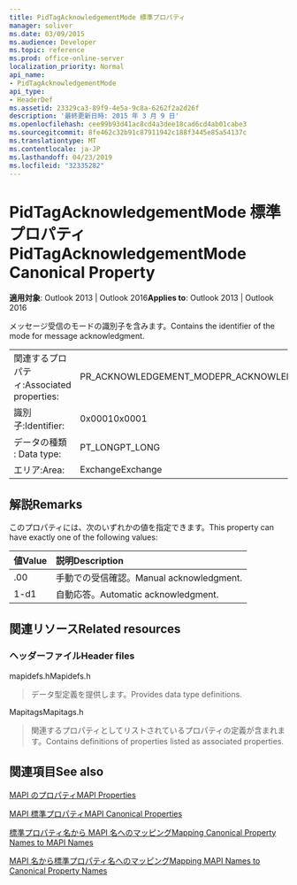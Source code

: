```yaml
---
title: PidTagAcknowledgementMode 標準プロパティ
manager: soliver
ms.date: 03/09/2015
ms.audience: Developer
ms.topic: reference
ms.prod: office-online-server
localization_priority: Normal
api_name:
- PidTagAcknowledgementMode
api_type:
- HeaderDef
ms.assetid: 23329ca3-89f9-4e5a-9c8a-6262f2a2d26f
description: '最終更新日時: 2015 年 3 月 9 日'
ms.openlocfilehash: cee99b93d41ac8cd4a3dee18cad6cd4ab01cabe3
ms.sourcegitcommit: 8fe462c32b91c87911942c188f3445e85a54137c
ms.translationtype: MT
ms.contentlocale: ja-JP
ms.lasthandoff: 04/23/2019
ms.locfileid: "32335282"
---
```

# <a name="pidtagacknowledgementmode-canonical-property"></a><span data-ttu-id="1e642-103">PidTagAcknowledgementMode 標準プロパティ</span><span class="sxs-lookup"><span data-stu-id="1e642-103">PidTagAcknowledgementMode Canonical Property</span></span>

  
  
<span data-ttu-id="1e642-104">**適用対象**: Outlook 2013 | Outlook 2016</span><span class="sxs-lookup"><span data-stu-id="1e642-104">**Applies to**: Outlook 2013 | Outlook 2016</span></span> 
  
<span data-ttu-id="1e642-105">メッセージ受信のモードの識別子を含みます。</span><span class="sxs-lookup"><span data-stu-id="1e642-105">Contains the identifier of the mode for message acknowledgment.</span></span>
  
|||
|:-----|:-----|
|<span data-ttu-id="1e642-106">関連するプロパティ:</span><span class="sxs-lookup"><span data-stu-id="1e642-106">Associated properties:</span></span>  <br/> |<span data-ttu-id="1e642-107">PR_ACKNOWLEDGEMENT_MODE</span><span class="sxs-lookup"><span data-stu-id="1e642-107">PR_ACKNOWLEDGEMENT_MODE</span></span>  <br/> |
|<span data-ttu-id="1e642-108">識別子:</span><span class="sxs-lookup"><span data-stu-id="1e642-108">Identifier:</span></span>  <br/> |<span data-ttu-id="1e642-109">0x0001</span><span class="sxs-lookup"><span data-stu-id="1e642-109">0x0001</span></span>  <br/> |
|<span data-ttu-id="1e642-110">データの種類 : </span><span class="sxs-lookup"><span data-stu-id="1e642-110">Data type:</span></span>  <br/> |<span data-ttu-id="1e642-111">PT_LONG</span><span class="sxs-lookup"><span data-stu-id="1e642-111">PT_LONG</span></span>  <br/> |
|<span data-ttu-id="1e642-112">エリア:</span><span class="sxs-lookup"><span data-stu-id="1e642-112">Area:</span></span>  <br/> |<span data-ttu-id="1e642-113">Exchange</span><span class="sxs-lookup"><span data-stu-id="1e642-113">Exchange</span></span>  <br/> |
   
## <a name="remarks"></a><span data-ttu-id="1e642-114">解説</span><span class="sxs-lookup"><span data-stu-id="1e642-114">Remarks</span></span>

<span data-ttu-id="1e642-115">このプロパティには、次のいずれかの値を指定できます。</span><span class="sxs-lookup"><span data-stu-id="1e642-115">This property can have exactly one of the following values:</span></span>
  
|<span data-ttu-id="1e642-116">**値**</span><span class="sxs-lookup"><span data-stu-id="1e642-116">**Value**</span></span>|<span data-ttu-id="1e642-117">**説明**</span><span class="sxs-lookup"><span data-stu-id="1e642-117">**Description**</span></span>|
|:-----|:-----|
|<span data-ttu-id="1e642-118">.0</span><span class="sxs-lookup"><span data-stu-id="1e642-118">0</span></span>  <br/> |<span data-ttu-id="1e642-119">手動での受信確認。</span><span class="sxs-lookup"><span data-stu-id="1e642-119">Manual acknowledgment.</span></span>  <br/> |
|<span data-ttu-id="1e642-120">1-d</span><span class="sxs-lookup"><span data-stu-id="1e642-120">1</span></span>  <br/> |<span data-ttu-id="1e642-121">自動応答。</span><span class="sxs-lookup"><span data-stu-id="1e642-121">Automatic acknowledgment.</span></span>  <br/> |
   
## <a name="related-resources"></a><span data-ttu-id="1e642-122">関連リソース</span><span class="sxs-lookup"><span data-stu-id="1e642-122">Related resources</span></span>

### <a name="header-files"></a><span data-ttu-id="1e642-123">ヘッダーファイル</span><span class="sxs-lookup"><span data-stu-id="1e642-123">Header files</span></span>

<span data-ttu-id="1e642-124">mapidefs.h</span><span class="sxs-lookup"><span data-stu-id="1e642-124">Mapidefs.h</span></span>
  
> <span data-ttu-id="1e642-125">データ型定義を提供します。</span><span class="sxs-lookup"><span data-stu-id="1e642-125">Provides data type definitions.</span></span>
    
<span data-ttu-id="1e642-126">Mapitags</span><span class="sxs-lookup"><span data-stu-id="1e642-126">Mapitags.h</span></span>
  
> <span data-ttu-id="1e642-127">関連するプロパティとしてリストされているプロパティの定義が含まれます。</span><span class="sxs-lookup"><span data-stu-id="1e642-127">Contains definitions of properties listed as associated properties.</span></span>
    
## <a name="see-also"></a><span data-ttu-id="1e642-128">関連項目</span><span class="sxs-lookup"><span data-stu-id="1e642-128">See also</span></span>



[<span data-ttu-id="1e642-129">MAPI のプロパティ</span><span class="sxs-lookup"><span data-stu-id="1e642-129">MAPI Properties</span></span>](mapi-properties.md)
  
[<span data-ttu-id="1e642-130">MAPI 標準プロパティ</span><span class="sxs-lookup"><span data-stu-id="1e642-130">MAPI Canonical Properties</span></span>](mapi-canonical-properties.md)
  
[<span data-ttu-id="1e642-131">標準プロパティ名から MAPI 名へのマッピング</span><span class="sxs-lookup"><span data-stu-id="1e642-131">Mapping Canonical Property Names to MAPI Names</span></span>](mapping-canonical-property-names-to-mapi-names.md)
  
[<span data-ttu-id="1e642-132">MAPI 名から標準プロパティ名へのマッピング</span><span class="sxs-lookup"><span data-stu-id="1e642-132">Mapping MAPI Names to Canonical Property Names</span></span>](mapping-mapi-names-to-canonical-property-names.md)

